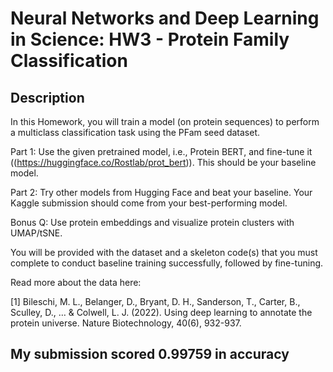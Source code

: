 # Neural Networks and Deep Learning in Science: HW3 - Protein Family Classification

## Description
In this Homework, you will train a model (on protein sequences) to perform a multiclass classification task using the PFam seed dataset.

Part 1: Use the given pretrained model, i.e., Protein BERT, and fine-tune it ((https://huggingface.co/Rostlab/prot_bert)). This should be your baseline model.

Part 2: Try other models from Hugging Face and beat your baseline. Your Kaggle submission should come from your best-performing model.

Bonus Q: Use protein embeddings and visualize protein clusters with UMAP/tSNE.

You will be provided with the dataset and a skeleton code(s) that you must complete to conduct baseline training successfully, followed by fine-tuning.

Read more about the data here:

[1] Bileschi, M. L., Belanger, D., Bryant, D. H., Sanderson, T., Carter, B., Sculley, D., … & Colwell, L. J. (2022). Using deep learning to annotate the protein universe. Nature Biotechnology, 40(6), 932-937.

## My submission scored 0.99759 in accuracy
